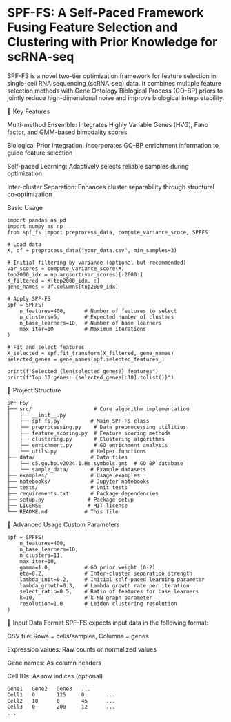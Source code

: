 # SPF-FS: A Self-Paced Framework Fusing Feature Selection and Clustering with Prior Knowledge for scRNA-seq

SPF-FS is a novel two-tier optimization framework for feature selection in single-cell RNA sequencing (scRNA-seq) data. It combines multiple feature selection methods with Gene Ontology Biological Process (GO-BP) priors to jointly reduce high-dimensional noise and improve biological interpretability.

🌟 Key Features


Multi-method Ensemble: Integrates Highly Variable Genes (HVG), Fano factor, and GMM-based bimodality scores

Biological Prior Integration: Incorporates GO-BP enrichment information to guide feature selection

Self-paced Learning: Adaptively selects reliable samples during optimization

Inter-cluster Separation: Enhances cluster separability through structural co-optimization

Basic Usage
```
import pandas as pd
import numpy as np
from spf_fs import preprocess_data, compute_variance_score, SPFFS

# Load data
X, df = preprocess_data("your_data.csv", min_samples=3)

# Initial filtering by variance (optional but recommended)
var_scores = compute_variance_score(X)
top2000_idx = np.argsort(var_scores)[-2000:]
X_filtered = X[top2000_idx, :]
gene_names = df.columns[top2000_idx]

# Apply SPF-FS
spf = SPFFS(
    n_features=400,      # Number of features to select
    n_clusters=5,        # Expected number of clusters
    n_base_learners=10,  # Number of base learners
    max_iter=10          # Maximum iterations
)

# Fit and select features
X_selected = spf.fit_transform(X_filtered, gene_names)
selected_genes = gene_names[spf.selected_features_]

print(f"Selected {len(selected_genes)} features")
print(f"Top 10 genes: {selected_genes[:10].tolist()}")
```
📁 Project Structure
```
SPF-FS/
├── src/                    # Core algorithm implementation
│   ├── __init__.py
│   ├── spf_fs.py          # Main SPF-FS class
│   ├── preprocessing.py    # Data preprocessing utilities
│   ├── feature_scoring.py  # Feature scoring methods
│   ├── clustering.py       # Clustering algorithms
│   ├── enrichment.py       # GO enrichment analysis
│   └── utils.py           # Helper functions
├── data/                  # Data files
│   ├── c5.go.bp.v2024.1.Hs.symbols.gmt  # GO BP database
│   └── sample_data/       # Example datasets
├── examples/              # Usage examples
├── notebooks/             # Jupyter notebooks
├── tests/                 # Unit tests
├── requirements.txt       # Package dependencies
├── setup.py              # Package setup
├── LICENSE               # MIT license
└── README.md            # This file
```


🔧 Advanced Usage
Custom Parameters
```
spf = SPFFS(
    n_features=400,
    n_base_learners=10,
    n_clusters=11,
    max_iter=10,
    gamma=1.0,           # GO prior weight (0-2)
    eta=0.2,             # Inter-cluster separation strength
    lambda_init=0.2,     # Initial self-paced learning parameter
    lambda_growth=0.3,   # Lambda growth rate per iteration
    select_ratio=0.5,    # Ratio of features for base learners
    k=10,                # k-NN graph parameter
    resolution=1.0       # Leiden clustering resolution
)
```
🧬 Input Data Format
SPF-FS expects input data in the following format:

CSV file: Rows = cells/samples, Columns = genes

Expression values: Raw counts or normalized values

Gene names: As column headers

Cell IDs: As row indices (optional)

```
Gene1   Gene2   Gene3   ...
Cell1   0       125     0       ...
Cell2   10      0       45      ...
Cell3   0       200     12      ...
...
```
